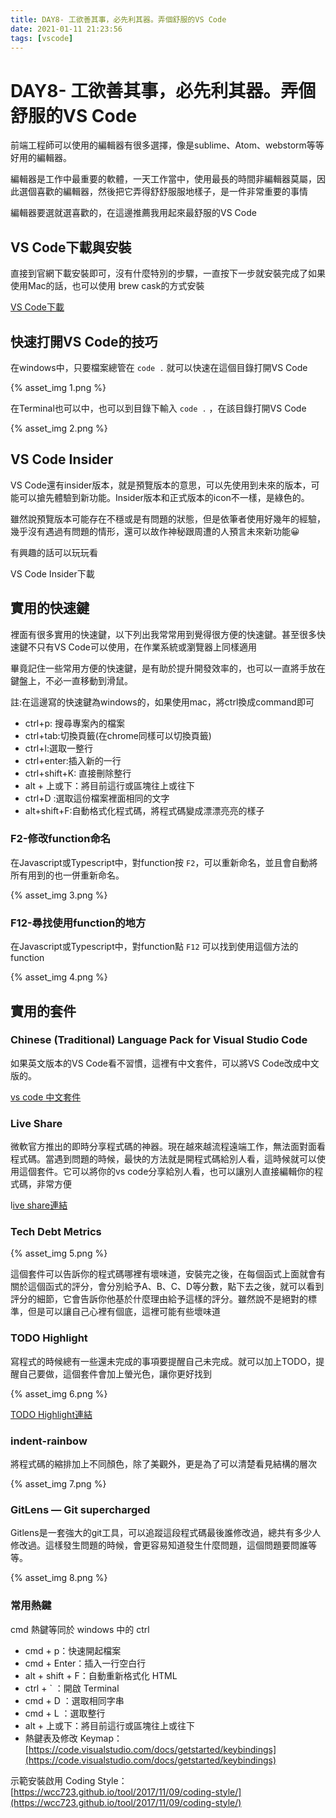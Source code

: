 ```yaml
---
title: DAY8- 工欲善其事，必先利其器。弄個舒服的VS Code
date: 2021-01-11 21:23:56
tags: [vscode]
---
```

# DAY8- 工欲善其事，必先利其器。弄個舒服的VS Code

前端工程師可以使用的編輯器有很多選擇，像是sublime、Atom、webstorm等等好用的編輯器。

編輯器是工作中最重要的軟體，一天工作當中，使用最長的時間非編輯器莫屬，因此選個喜歡的編輯器，然後把它弄得舒舒服服地樣子，是一件非常重要的事情

編輯器要選就選喜歡的，在這邊推薦我用起來最舒服的VS Code

## VS Code下載與安裝

直接到官網下載安裝即可，沒有什麼特別的步驟，一直按下一步就安裝完成了如果使用Mac的話，也可以使用 brew cask的方式安裝

[VS Code下載](https://code.visualstudio.com/)

## 快速打開VS Code的技巧

在windows中，只要檔案總管在 `code .` 就可以快速在這個目錄打開VS Code

{% asset_img 1.png %}

在Terminal也可以中，也可以到目錄下輸入 `code .` ，在該目錄打開VS Code

{% asset_img 2.png %}

## VS Code Insider

VS Code還有insider版本，就是預覽版本的意思，可以先使用到未來的版本，可能可以搶先體驗到新功能。Insider版本和正式版本的icon不一樣，是綠色的。

雖然說預覽版本可能存在不穩或是有問題的狀態，但是依筆者使用好幾年的經驗，幾乎沒有遇過有問題的情形，還可以故作神秘跟周遭的人預言未來新功能😀

有興趣的話可以玩玩看

VS Code Insider下載

## 實用的快速鍵

裡面有很多實用的快速鍵，以下列出我常常用到覺得很方便的快速鍵。甚至很多快速鍵不只有VS Code可以使用，在作業系統或瀏覽器上同樣適用

畢竟記住一些常用方便的快速鍵，是有助於提升開發效率的，也可以一直將手放在鍵盤上，不必一直移動到滑鼠。

註:在這邊寫的快速鍵為windows的，如果使用mac，將ctrl換成command即可

- ctrl+p: 搜尋專案內的檔案
- ctrl+tab:切換頁籤(在chrome同樣可以切換頁籤)
- ctrl+l:選取一整行
- ctrl+enter:插入新的一行
- ctrl+shift+K: 直接刪除整行
- alt + 上或下：將目前這行或區塊往上或往下
- ctrl+D :選取這份檔案裡面相同的文字
- alt+shift+F:自動格式化程式碼，將程式碼變成漂漂亮亮的樣子

### F2-修改function命名

在Javascript或Typescript中，對function按 `F2`，可以重新命名，並且會自動將所有用到的也一併重新命名。

{% asset_img 3.png %}

### F12-尋找使用function的地方

在Javascript或Typescript中，對function點 `F12` 可以找到使用這個方法的function

{% asset_img 4.png %}

## 實用的套件

### Chinese (Traditional) Language Pack for Visual Studio Code

如果英文版本的VS Code看不習慣，這裡有中文套件，可以將VS Code改成中文版的。

[vs code 中文套件](https://marketplace.visualstudio.com/items?itemName=MS-CEINTL.vscode-language-pack-zh-hant)

### Live Share

微軟官方推出的即時分享程式碼的神器。現在越來越流程遠端工作，無法面對面看程式碼。當遇到問題的時候，最快的方法就是開程式碼給別人看，這時候就可以使用這個套件。它可以將你的vs code分享給別人看，也可以讓別人直接編輯你的程式碼，非常方便

l[ive share連結](https://marketplace.visualstudio.com/items?itemName=MS-vsliveshare.vsliveshare-pack)

### Tech Debt Metrics

{% asset_img 5.png %}

這個套件可以告訴你的程式碼哪裡有壞味道，安裝完之後，在每個函式上面就會有關於這個函式的評分，會分別給予A、B、C、D等分數，點下去之後，就可以看到評分的細節，它會告訴你他基於什麼理由給予這樣的評分。雖然說不是絕對的標準，但是可以讓自己心裡有個底，這裡可能有些壞味道

### TODO Highlight

寫程式的時候總有一些還未完成的事項要提醒自己未完成。就可以加上TODO，提醒自己要做，這個套件會加上螢光色，讓你更好找到

{% asset_img 6.png %}

[TODO Highlight連結](https://marketplace.visualstudio.com/items?itemName=wayou.vscode-todo-highlight)

### indent-rainbow

將程式碼的縮排加上不同顏色，除了美觀外，更是為了可以清楚看見結構的層次

{% asset_img 7.png %}

### GitLens — Git supercharged

Gitlens是一套強大的git工具，可以追蹤這段程式碼最後誰修改過，總共有多少人修改過。這樣發生問題的時候，會更容易知道發生什麼問題，這個問題要問誰等等。

{% asset_img 8.png %}

### 常用熱鍵

cmd 熱鍵等同於 windows 中的 ctrl

- cmd + p：快速開起檔案
- cmd + Enter：插入一行空白行
- alt + shift + F：自動重新格式化 HTML
- ctrl + ` ：開啟 Terminal
- cmd + D ：選取相同字串
- cmd + L ：選取整行
- alt + 上或下：將目前這行或區塊往上或往下
- 熱鍵表及修改 Keymap：[https://code.visualstudio.com/docs/getstarted/keybindings](https://code.visualstudio.com/docs/getstarted/keybindings)

示範安裝啟用 Coding Style：[https://wcc723.github.io/tool/2017/11/09/coding-style/](https://wcc723.github.io/tool/2017/11/09/coding-style/)